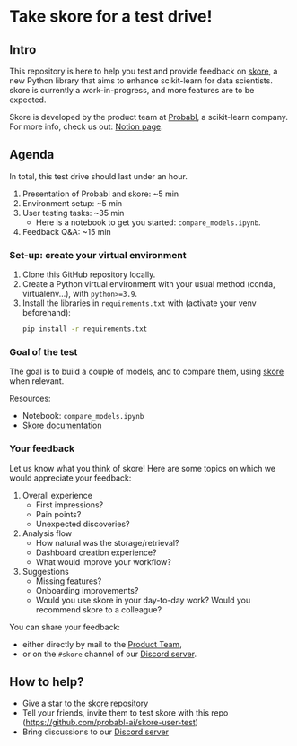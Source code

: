 # Take skore for a test drive!

## Intro

This repository is here to help you test and provide feedback on [skore](https://github.com/probabl-ai/skore), a new Python library that aims to enhance scikit-learn for data scientists.
skore is currently a work-in-progress, and more features are to be expected.

Skore is developed by the product team at [Probabl](https://probabl.ai/), a scikit-learn company. For more info, check us out: [Notion page](https://probabl.notion.site/Get-to-know-Probabl-127ef76d36b9804d8ca8e264e42f0cee).

## Agenda

In total, this test drive should last under an hour.

1. Presentation of Probabl and skore: ~5 min
1. Environment setup: ~5 min
1. User testing tasks: ~35 min
    - Here is a notebook to get you started: `compare_models.ipynb`.
1. Feedback Q&A: ~15 min

### Set-up: create your virtual environment

1. Clone this GitHub repository locally.
1. Create a Python virtual environment with your usual method (conda, virtualenv...), with `python>=3.9`.
1. Install the libraries in `requirements.txt` with (activate your venv beforehand):
   ```bash
   pip install -r requirements.txt
   ```

### Goal of the test

The goal is to build a couple of models, and to compare them, using [skore](https://github.com/probabl-ai/skore) when relevant.

Resources:
- Notebook: `compare_models.ipynb`
- [Skore documentation](https://skore.probabl.ai)

### Your feedback

Let us know what you think of skore!
Here are some topics on which we would appreciate your feedback:

1. Overall experience
    - First impressions?
    - Pain points?
    - Unexpected discoveries?
1. Analysis flow
    - How natural was the storage/retrieval?
    - Dashboard creation experience?
    - What would improve your workflow?
1. Suggestions
    - Missing features?
    - Onboarding improvements?
    - Would you use skore in your day-to-day work? Would you recommend skore to a colleague?

You can share your feedback:
- either directly by mail to the [Product Team](mailto:product-feedback@signal.probabl.ai),
- or on the `#skore` channel of our [Discord server](http://discord.probabl.ai).

## How to help?

- Give a star to the [skore repository](https://github.com/probabl-ai/skore)
- Tell your friends, invite them to test skore with this repo (https://github.com/probabl-ai/skore-user-test)
- Bring discussions to our [Discord server](http://discord.probabl.ai)

